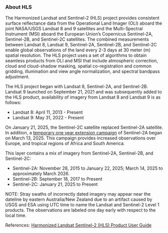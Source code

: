 ### About HLS
The Harmonized Landsat and Sentinel-2 (HLS) project provides consistent surface reflectance data from the Operational Land Imager (OLI) aboard the joint NASA/USGS Landsat 8 and 9 satellites and the Multi-Spectral Instrument (MSI) aboard the European Union’s Copernicus Sentinel-2A, Sentinel-2B, and Sentinel-2C satellites. The combined measurements between Landsat 8, Landsat 9, Sentinel-2A, Sentinel-2B, and Sentinel-2C enable global observations of the land every 2-3 days at 30 meter (m) spatial resolution. The HLS project uses a set of algorithms to obtain seamless products from OLI and MSI that include atmospheric correction, cloud and cloud-shadow masking, spatial co-registration and common gridding, illumination and view angle normalization, and spectral bandpass adjustment.

The HLS project began with Landsat 8, Sentinel-2A, and Sentinel-2B. Landsat 9 launched on September 21, 2021 and was subsequently added to the HLS product, availability of imagery from Landsat 8 and Landsat 9 is as follows:
- Landsat 8: April 11, 2013 - Present
- Landsat 9: May 31, 2022 - Present

On January 21, 2025, the Sentinel-2C satellite replaced Sentinel-2A satellite. In addition, a [temporary one year extension campaign](https://sentinels.copernicus.eu/-/sentinel-2a-extended-campaign-starting-march-13-2025) of Sentinel-2A began on March 13, 2025. This campaign provides increased observations over Europe, and tropical regions of Africa and South America.

This layer contains a mix of imagery from Sentinel-2A, Sentinel-2B, and Sentinel-2C:
- Sentinel-2A: November 28, 2015 to January 22, 2025; March 14, 2025 to approximately March 2026.
- Sentinel-2B: September 18, 2017 to Present
- Sentinel-2C: January 21, 2025 to Present

NOTE: Stray swaths of incorrectly dated imagery may appear near the dateline by eastern Australia/New Zealand due to an artifact caused by USGS and ESA using UTC time to name the Landsat and Sentinel-2 Level 1 products. The observations are labeled one day early with respect to the local time.

References: [Harmonized Landsat Sentinel-2 (HLS) Product User Guide](https://lpdaac.usgs.gov/documents/1698/HLS_User_Guide_V2.pdf)

